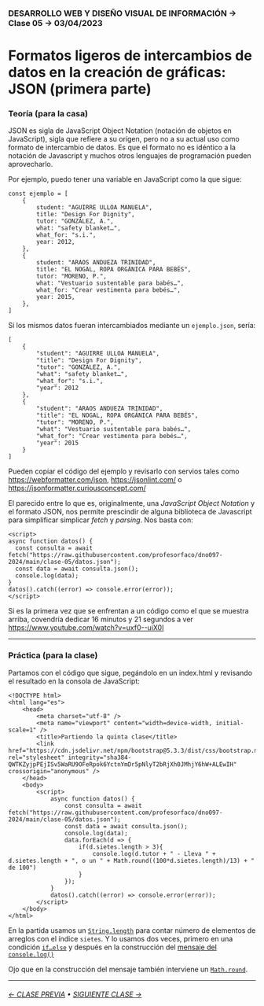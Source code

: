 ### DESARROLLO WEB Y DISEÑO VISUAL DE INFORMACIÓN → Clase 05 → 03/04/2023

# Formatos ligeros de intercambios de datos en la creación de gráficas: JSON (primera parte)

### Teoría (para la casa)

JSON es sigla de JavaScript Object Notation (notación de objetos en JavaScript), sigla que refiere a su origen, pero no a su actual uso como formato de intercambio de datos. Es que el formato no es idéntico a la notación de Javascript y muchos otros lenguajes de programación pueden aprovecharlo.

Por ejemplo, puedo tener una variable en JavaScript como la que sigue:

```
const ejemplo = [
    {
        student: "AGUIRRE ULLOA MANUELA",
        title: "Design For Dignity",
        tutor: "GONZÁLEZ, A.",
        what: "safety blanket…",
        what_for: "s.i.",
        year: 2012,
    },
    {
        student: "ARAOS ANDUEZA TRINIDAD",
        title: "EL NOGAL, ROPA ORGÁNICA PARA BEBÉS",
        tutor: "MORENO, P.",
        what: "Vestuario sustentable para babés…",
        what_for: "Crear vestimenta para bebés…",
        year: 2015,
    },
]
```

Si los mismos datos fueran intercambiados mediante un `ejemplo.json`, sería:

```
[
	{
		"student": "AGUIRRE ULLOA MANUELA",
		"title": "Design For Dignity",
		"tutor": "GONZÁLEZ, A.",
		"what": "safety blanket…",
		"what_for": "s.i.",
		"year": 2012
	},
	{
		"student": "ARAOS ANDUEZA TRINIDAD",
		"title": "EL NOGAL, ROPA ORGÁNICA PARA BEBÉS",
		"tutor": "MORENO, P.",
		"what": "Vestuario sustentable para babés…",
		"what_for": "Crear vestimenta para bebés…",
		"year": 2015
	}
]
```

Pueden copiar el código del ejemplo y revisarlo con servios tales como https://webformatter.com/json, https://jsonlint.com/ o https://jsonformatter.curiousconcept.com/

El parecido entre lo que es, originalmente, una *JavaScript Object Notation* y el formato JSON, nos permite prescindir de alguna biblioteca de Javascript para simplificar simplicar *fetch* y *parsing*. Nos basta con: 

```
<script>
async function datos() {
  const consulta = await fetch("https://raw.githubusercontent.com/profesorfaco/dno097-2024/main/clase-05/datos.json");
  const data = await consulta.json();
  console.log(data);
}
datos().catch((error) => console.error(error));
</script>
```

Si es la primera vez que se enfrentan a un código como el que se muestra arriba, covendría dedicar 16 minutos y 21 segundos a ver https://www.youtube.com/watch?v=uxf0--uiX0I

- - - - - - - - - - - - - - 

### Práctica (para la clase)

Partamos con el código que sigue, pegándolo en un index.html y revisando el resultado en la consola de JavaScript:

```
<!DOCTYPE html>
<html lang="es">
    <head>
        <meta charset="utf-8" />
        <meta name="viewport" content="width=device-width, initial-scale=1" />
        <title>Partiendo la quinta clase</title>
        <link href="https://cdn.jsdelivr.net/npm/bootstrap@5.3.3/dist/css/bootstrap.min.css" rel="stylesheet" integrity="sha384-QWTKZyjpPEjISv5WaRU9OFeRpok6YctnYmDr5pNlyT2bRjXh0JMhjY6hW+ALEwIH" crossorigin="anonymous" />
    </head>
    <body>
        <script>
            async function datos() {
                const consulta = await fetch("https://raw.githubusercontent.com/profesorfaco/dno097-2024/main/clase-05/datos.json");
                const data = await consulta.json();
                console.log(data);
                data.forEach(d => {
                    if(d.sietes.length > 3){
                        console.log(d.tutor + " - Lleva " + d.sietes.length + ", o un " + Math.round((100*d.sietes.length)/13) + " de 100")
                    }
                });
            }
            datos().catch((error) => console.error(error));
        </script>
    </body>
</html>
```

En la partida usamos un [`String.length`](https://developer.mozilla.org/es/docs/Web/JavaScript/Reference/Global_Objects/String/length) para contar número de elementos de arreglos con el índice `sietes`. Y lo usamos dos veces, primero en una condición [`if…else`](https://developer.mozilla.org/es/docs/Web/JavaScript/Reference/Statements/if...else) y después en la construcción del [mensaje del `console.log()`](https://developer.mozilla.org/es/docs/Web/API/console/log_static)

Ojo que en la construcción del mensaje también interviene un [`Math.round`](https://developer.mozilla.org/es/docs/Web/JavaScript/Reference/Global_Objects/Math/round).

- - - - - - - 

###### [← CLASE PREVIA](https://github.com/profesorfaco/dno097-2024/tree/main/clase-04) • [SIGUIENTE CLASE →](https://github.com/profesorfaco/dno097-2024/tree/main/clase-06)
